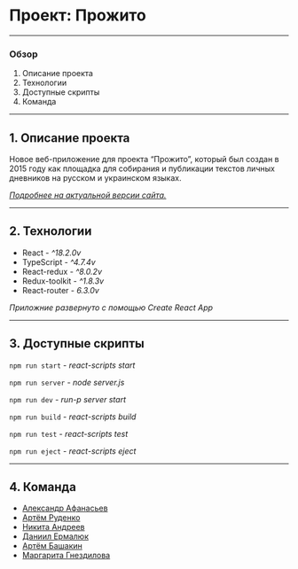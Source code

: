 # Проект: Прожито #
____
### Обзор ###
1. Описание проекта
2. Технологии
3. Доступные скрипты
4. Команда 
____
## 1. Описание проекта ##
Новое веб-приложение для проекта “Прожито”, который был создан в 2015 году как площадка для собирания и публикации текстов личных дневников на русском и украинском языках.

*[Подробнее на актуальной версии сайта.](https://prozhito.org/page/about)*

___
## 2. Технологии ##
* React - *^18.2.0v*
* TypeScript - *^4.7.4v*
* React-redux - *^8.0.2v*
* Redux-toolkit - *^1.8.3v*
* React-router - *6.3.0v*

*Приложние развернуто с помощью Create React App*

___
## 3. Доступные скрипты ##
```npm run start``` - *react-scripts start*

```npm run server``` - *node server.js*

```npm run dev``` - *run-p server start*

```npm run build``` - *react-scripts build*

```npm run test``` - *react-scripts test*

```npm run eject``` - *react-scripts eject*

___
## 4. Команда ##
* [Александр Афанасьев](https://github.com/AlexAfanasiev1980)
* [Артём Руденко](https://github.com/Artrudjob)
* [Никита Андреев](https://github.com/MedusCode)
* [Даниил Ермалюк](https://github.com/danielermal)
* [Артём Башакин](https://github.com/Tema-Bash)
* [Маргарита Гнездилова](https://github.com/ritarixter)
